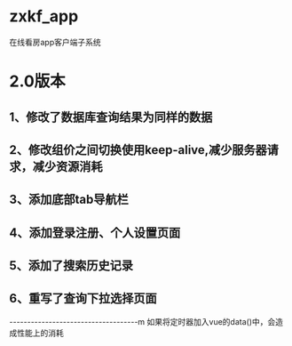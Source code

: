# zxkf_app
在线看房app客户端子系统
# 2.0版本  
## 1、修改了数据库查询结果为同样的数据
## 2、修改组价之间切换使用keep-alive,减少服务器请求，减少资源消耗
## 3、添加底部tab导航栏
## 4、添加登录注册、个人设置页面
## 5、添加了搜索历史记录
## 6、重写了查询下拉选择页面

------------------------------------m 
    如果将定时器加入vue的data()中，会造成性能上的消耗